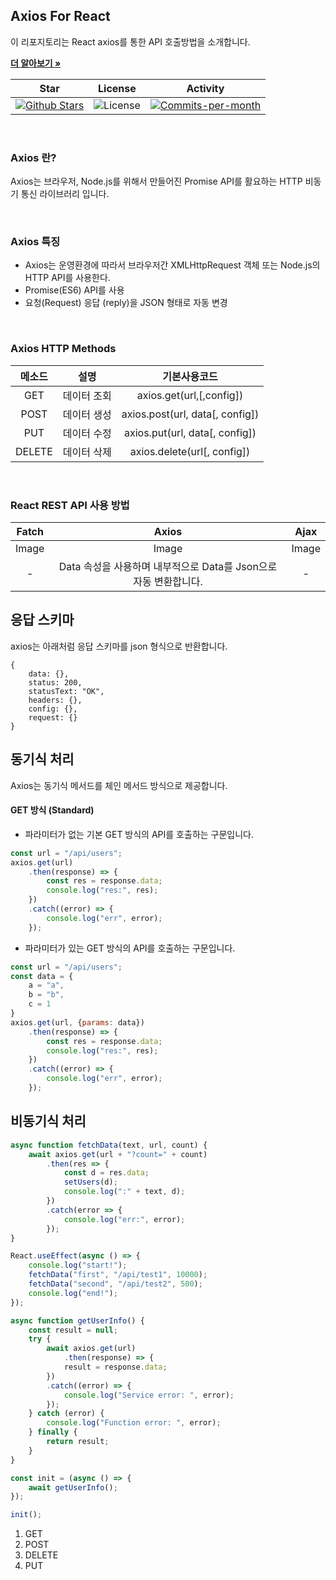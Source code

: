## Axios For React

이 리포지토리는 React axios를 통한 API 호출방법을 소개합니다. <br />

<a href="https://github.com/devncore/devncore"><strong>더 알아보기 »</strong></a>
 
| Star | License | Activity |
|:----:|:-------:|:--------:|
| <a href="https://github.com/devncore/docs/stargazers"><img src="https://img.shields.io/github/stars/devncore/docs" alt="Github Stars"></a> | <img src="https://img.shields.io/github/license/devncore/docs" alt="License"> | <a href="https://github.com/devncore/docs/pulse"><img src="https://img.shields.io/github/commit-activity/m/devncore/docs" alt="Commits-per-month"></a> |

<br />

### Axios 란?
Axios는 브라우저, Node.js를 위해서 만들어진 Promise API를 활요하는 HTTP 비동기 통신 라이브러리 입니다.

<br />

### Axios 특징
- Axios는 운영환경에 따라서 브라우저간 XMLHttpRequest 객체 또는 Node.js의 HTTP API를 사용한다.
- Promise(ES6) API를 사용
- 요청(Request) 응답 (reply)을 JSON 형태로 자동 변경

<br />

### Axios HTTP Methods

| 메소드 |     설명    | 기본사용코드 |
|:------:|:----------:|:------------:| 
| GET    | 데이터 조회 | axios.get(url,[,config])        |
| POST   | 데이터 생성 | axios.post(url, data[, config]) |
| PUT    | 데이터 수정 | axios.put(url, data[, config])  |
| DELETE | 데이터 삭제 | axios.delete(url[, config])     |

<br />

### React REST API 사용 방법
| Fatch | Axios | Ajax |
|:-----:|:------:|:----:|
| Image | Image | Image |
| -     | Data 속성을 사용하며 내부적으로 Data를 Json으로 자동 변환합니다. | - |

## 응답 스키마
axios는 아래처럼 응답 스키마를 json 형식으로 반환합니다.
```
{
    data: {},
    status: 200,
    statusText: "OK",
    headers: {},
    config: {},
    request: {}
}
```

## 동기식 처리
Axios는 동기식 메서드를 체인 메서드 방식으로 제공합니다.

#### GET 방식 (Standard)
- 파라미터가 없는 기본 GET 방식의 API를 호출하는 구문입니다.
```jsx
const url = "/api/users";
axios.get(url)
    .then(response) => {
        const res = response.data;
        console.log("res:", res);    
    })
    .catch((error) => {
        console.log("err", error);
    });
```

- 파라미터가 있는 GET 방식의 API를 호출하는 구문입니다.
```jsx
const url = "/api/users";
const data = {
    a = "a",
    b = "b",
    c = 1
}
axios.get(url, {params: data})
    .then(response) => {
        const res = response.data;
        console.log("res:", res);    
    })
    .catch((error) => {
        console.log("err", error);
    });
```

## 비동기식 처리

```jsx
async function fetchData(text, url, count) {
    await axios.get(url + "?count=" + count)
        .then(res => {
            const d = res.data;
            setUsers(d);
            console.log(":" + text, d);
        })
        .catch(error => {
            console.log("err:", error); 
        });
}

React.useEffect(async () => {
    console.log("start!");
    fetchData("first", "/api/test1", 10000);
    fetchData("second", "/api/test2", 500);
    console.log("end!");
});
```

```jsx
async function getUserInfo() {
    const result = null;
    try {
        await axios.get(url)
            .then(response) => {
            result = response.data;
        })
        .catch((error) => {
            console.log("Service error: ", error);
        });    
    } catch (error) {
        console.log("Function error: ", error);
    } finally {
        return result;
    }   
}

const init = (async () => {
    await getUserInfo();
});

init();
```

1. GET
2. POST
3. DELETE
4. PUT
